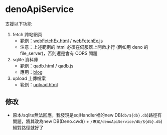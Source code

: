 # denoApiService

支援以下功能

1. fetch 跨站網頁
    * 範例：[webFetchEx.html](test/webFetchEx.html) / [webFetchEx.js](test/webFetchEx.js)
    * 注意：上述範例的 html 必須在伺服器上開啟才行 (例如用 deno 的 file_server)，否則還是會有 CORS 問題
2. sqlite 資料庫
    * 範例：[qadb.html](./test/qadb.html) / [qadb.js](./test/qadb.js) 
    * 應用：[blog](./blog/index.html)
3. upload 上傳檔案
    * 範例：[upload.html](./test/upload.html)

## 修改
* 原本/sqlite無法回應，我發現是sqlHandler裡的new DB(`db/${db}.db`)路徑有問題，將其改為new DB(Deno.cwd() + `/專案/denoApiService/db/${db}.db`)絕對路徑就好了